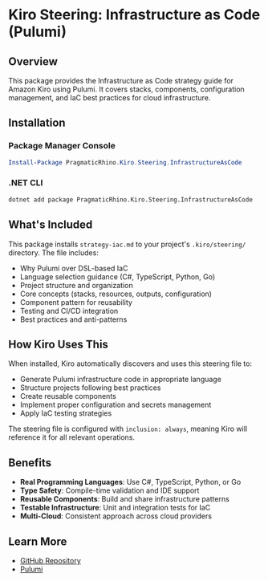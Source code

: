 # Kiro Steering: Infrastructure as Code (Pulumi)

## Overview

This package provides the Infrastructure as Code strategy guide for Amazon Kiro using Pulumi. It covers stacks, components, configuration management, and IaC best practices for cloud infrastructure.

## Installation

### Package Manager Console
```powershell
Install-Package PragmaticRhino.Kiro.Steering.InfrastructureAsCode
```

### .NET CLI
```bash
dotnet add package PragmaticRhino.Kiro.Steering.InfrastructureAsCode
```

## What's Included

This package installs `strategy-iac.md` to your project's `.kiro/steering/` directory. The file includes:

- Why Pulumi over DSL-based IaC
- Language selection guidance (C#, TypeScript, Python, Go)
- Project structure and organization
- Core concepts (stacks, resources, outputs, configuration)
- Component pattern for reusability
- Testing and CI/CD integration
- Best practices and anti-patterns

## How Kiro Uses This

When installed, Kiro automatically discovers and uses this steering file to:

- Generate Pulumi infrastructure code in appropriate language
- Structure projects following best practices
- Create reusable components
- Implement proper configuration and secrets management
- Apply IaC testing strategies

The steering file is configured with `inclusion: always`, meaning Kiro will reference it for all relevant operations.

## Benefits

- **Real Programming Languages**: Use C#, TypeScript, Python, or Go
- **Type Safety**: Compile-time validation and IDE support
- **Reusable Components**: Build and share infrastructure patterns
- **Testable Infrastructure**: Unit and integration tests for IaC
- **Multi-Cloud**: Consistent approach across cloud providers

## Learn More

- [GitHub Repository](https://github.com/pragmaticrhino/agentic-reviewer)
- [Pulumi](https://www.pulumi.com/)
